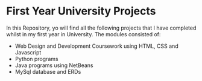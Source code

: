 # First Year University Projects
 
In this Repository, yo will find all the following projects that I have completed whilst in my first year in University. The modules consisted of:

- Web Design and Development Coursework using HTML, CSS and Javascript
- Python programs
- Java programs using NetBeans
- MySql database and ERDs
